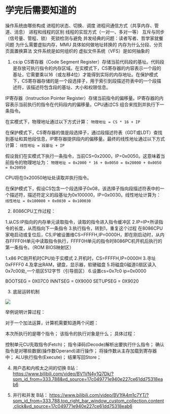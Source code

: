 # 学完后需要知道的

操作系统由哪些构成
进程的状态、切换、调度
进程间通信方式（共享内存、管道、消息）
进程和线程的区别
线程的实现方式（一对一、多对一等）
互斥与同步（信号量、管程、锁）
死锁检测与避免
并发经典的问题：读者写者、哲学家就餐问题
为什么需要虚拟内存，MMU 具体如何做地址转换的
内存为什么分段、分页
页面置换算法
文件系统是如何组织的
虚拟文件系统（VFS）是如何抽象的





1. cs:ip
CS寄存器（Code Segment Register）存储当前代码段的基址。代码段是存放可执行指令的内存区域。在实模式下，CS寄存器的内容表示一个段的基址，它需要乘以16（或左移4位）才能得到实际的内存地址。在保护模式下，CS寄存器存储的是一个段选择子，用于索引到段描述符表中的一个段描述符，该描述符包含段的基址、大小和权限信息。

IP寄存器（Instruction Pointer Register）存储当前指令的偏移量。IP寄存器的内容表示当前执行的指令在代码段内的偏移量。CPU通过CS
组合来找到并执行下一条指令。

在实模式下，物理地址通过以下方式计算：
`物理地址 = CS * 16 + IP`

在保护模式下，CS寄存器的值是段选择子，通过段描述符表（GDT或LDT）查找到基址和其他段信息，IP寄存器提供段内的偏移量。最终的线性地址通过以下方式计算：
`线性地址 = 段基址 + IP`

假设我们在实模式下执行一条指令，当前CS=0x2000，IP=0x0050。这意味着当前指令的物理地址为：
`物理地址 = 0x2000 * 16 + 0x0050 = 0x20000 + 0x0050 = 0x20050`

CPU将在0x20050地址处读取并执行指令。

在保护模式下，假设CS包含一个段选择子0x08，该选择子指向段描述符表中的一个描述符，描述符定义的段基址为0x100000，IP=0x0030。线性地址计算为：
`线性地址 = 0x100000 + 0x0030 = 0x100030`

2. 8086CPU工作过程：
   
1.从CS:IP指向的内存单元读取指令，读取的指令进入指令缓冲区
2.IP=IP+所读指令的长度，从而指向下一条指令
3.执行指令，转到1，重复这个过程
在8086CPU家电启动或复位后，CS,IP被设置维CS=FFFFH,IP=0000H，即在刚启动时，从内存FFFF0H单元中读取指令执行，FFFF0H单元的指令时8086PC机开机后执行的第一条指令。（ROM BIOS映射区）

1.x86 PC刚开机时CPU处于实模式
2.开机时，CS=FFFFH,IP=0000H
3.寻址0xFFFF0
4.及拿出RAM，键盘，显示器，软硬磁盘
5.将磁盘0磁道0扇区读入0x7c00处,一个扇区512字节（引导扇区）
6.设置cs=0x7c0 ip=0x0000

BOOTSEG = 0X07C0
INNTSEG = 0X9000
SETUPSEG = 0X9020

3. 底层运转机制

![](https://img-blog.csdnimg.cn/20191202142738721.png?x-oss-process=image/watermark,type_ZmFuZ3poZW5naGVpdGk,shadow_10,text_aHR0cHM6Ly9ibG9nLmNzZG4ubmV0L1RoZV9UaW1lX1J1bm5lcg==,size_16,color_FFFFFF,t_70)

举例说明计算过程：

对于一个加法运算，计算机需要知道两个问题：

本次所执行的是哪个指令；
该指令的执行对象是什么；
具体过程：

控制单元CU先取指令(Fetch)；
指令译码(Decode)解析出要执行什么指令；
确认指令是对哪些数据(操作数Operand)进行操作；
将操作数从主存加载到寄存器中；
ALU执行指令(Execute)；
结果写回Store；

4. 用户态和内核太之间的切换
B站：https://www.bilibili.com/video/BV1VN4y1Q7Dk/?spm_id_from=333.788&vd_source=17c049771e940e227ce61dd75318eab6

5. 并行和并发
B站： https://www.bilibili.com/video/BV1fA4m1c7YT/?spm_id_from=333.788.top_right_bar_window_custom_collection.content.click&vd_source=17c049771e940e227ce61dd75318eab6








